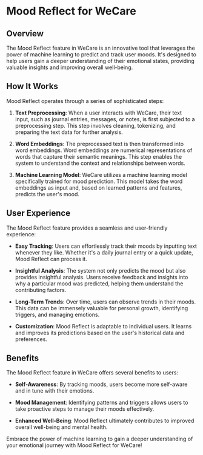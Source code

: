 # Mood Reflect for WeCare

## Overview

The Mood Reflect feature in WeCare is an innovative tool that leverages the power of machine learning to predict and track user moods. It's designed to help users gain a deeper understanding of their emotional states, providing valuable insights and improving overall well-being.

## How It Works

Mood Reflect operates through a series of sophisticated steps:

1. **Text Preprocessing**: When a user interacts with WeCare, their text input, such as journal entries, messages, or notes, is first subjected to a preprocessing step. This step involves cleaning, tokenizing, and preparing the text data for further analysis.

2. **Word Embeddings**: The preprocessed text is then transformed into word embeddings. Word embeddings are numerical representations of words that capture their semantic meanings. This step enables the system to understand the context and relationships between words.

3. **Machine Learning Model**: WeCare utilizes a machine learning model specifically trained for mood prediction. This model takes the word embeddings as input and, based on learned patterns and features, predicts the user's mood.

## User Experience

The Mood Reflect feature provides a seamless and user-friendly experience:

- **Easy Tracking**: Users can effortlessly track their moods by inputting text whenever they like. Whether it's a daily journal entry or a quick update, Mood Reflect can process it.

- **Insightful Analysis**: The system not only predicts the mood but also provides insightful analysis. Users receive feedback and insights into why a particular mood was predicted, helping them understand the contributing factors.

- **Long-Term Trends**: Over time, users can observe trends in their moods. This data can be immensely valuable for personal growth, identifying triggers, and managing emotions.

- **Customization**: Mood Reflect is adaptable to individual users. It learns and improves its predictions based on the user's historical data and preferences.

## Benefits

The Mood Reflect feature in WeCare offers several benefits to users:

- **Self-Awareness**: By tracking moods, users become more self-aware and in tune with their emotions.

- **Mood Management**: Identifying patterns and triggers allows users to take proactive steps to manage their moods effectively.

- **Enhanced Well-Being**: Mood Reflect ultimately contributes to improved overall well-being and mental health.

Embrace the power of machine learning to gain a deeper understanding of your emotional journey with Mood Reflect for WeCare!
